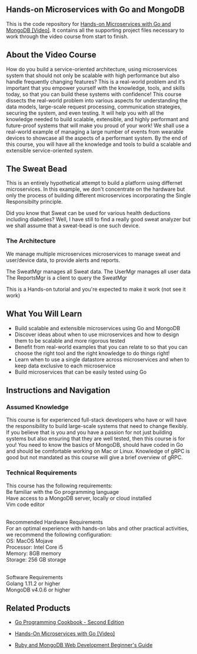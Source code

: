 ## Hands-on Microservices with Go and MongoDB

This is the code repository for [Hands-on Microservices with Go and MongoDB [Video]](https://www.packtpub.com/web-development/hands-on-microservices-with-go-and-mongodb-video). It contains all the supporting project files necessary to work through the video course from start to finish.

## About the Video Course
How do you build a service-oriented architecture, using microservices system that should not only be scalable with high performance but also handle frequently changing features? This is a real-world problem and it’s important that you empower yourself with the knowledge, tools, and skills today, so that you can build these systems with confidence!
This course dissects the real-world problem into various aspects for understanding the data models, large-scale request processing, communication strategies, securing the system, and even testing. It will help you with all the knowledge needed to build scalable, extensible, and highly performant and future-proof systems that will make you proud of your work! We shall use a real-world example of managing a large number of events from wearable devices to showcase all the aspects of a performant system.
By the end of this course, you will have all the knowledge and tools to build a scalable and extensible service-oriented system.

## The Sweat Bead ##

This is an entirely hypothetical attempt to build a platform using differnet microservices. 
In this example, we don't concentrate on the hardware but only the process of building different 
microservices incorporating the Single Responsibilty principle.

Did you know that Sweat can be used for various health deductions including diabeties? Well, I have
still to find a really good sweat analyzer but we shall assume that a sweat-bead is one such device.

### The Architecture ###

We manage multiple microservices microservices to manage sweat and user/device data, to provide
alerts and reports. 

The SweatMgr manages all Sweat data.
The UserMgr manages all user data
The ReportsMgr is a client to query the SweatMgr

This is a Hands-on tutorial and you're expected to make it work (not see it work)

<H2>What You Will Learn</H2>
<DIV class=book-info-will-learn-text>
<UL>
<LI>Build scalable and extensible microservices using Go and MongoDB
<LI>Discover ideas about when to use microservices and how to design them to be scalable and more rigorous tested
<LI>Benefit from real-world examples that you can relate to so that you can choose the right tool and the right knowledge to do things right!
<LI>Learn when to use a single datastore across microservices and when to keep data exclusive to each microservice
<LI>Build microservices that can be easily tested using Go
</LI></UL></DIV>

## Instructions and Navigation
### Assumed Knowledge
This course is for experienced full-stack developers who have or will have the responsibility to build large-scale systems that need to change flexibly. If you believe that is you and you have a passion for not just building systems but also ensuring that they are well tested, then this course is for you!
You need to know the basics of MongoDB, should have coded in Go and should be comfortable working on Mac or Linux. Knowledge of gRPC is good but not mandated as this course will give a brief overview of gRPC.	


### Technical Requirements
This course has the following requirements:<br/>
Be familiar with the Go programming language<br/>
Have access to a MongoDB server, locally or cloud installed<br/>
Vim code editor<br/><br/>

Recommended Hardware Requirements<br/>
For an optimal experience with hands-on labs and other practical activities, we recommend the following configuration:<br/>
OS: MacOS Mojave<br/>
Processor: Intel Core i5<br/>
Memory: 8GB memory<br/>
Storage: 256 GB storage<br/><br/>

Software Requirements<br/>
Golang 1.11.2 or higher<br/>
MongoDB v4.0.6 or higher<br/>



## Related Products
* [Go Programming Cookbook - Second Edition](https://www.packtpub.com/application-development/go-programming-cookbook-second-edition)

* [Hands-On Microservices with Go [Video]](https://www.packtpub.com/application-development/hands-microservices-go-video)

* [Ruby and MongoDB Web Development Beginner's Guide](https://www.packtpub.com/web-development/ruby-and-mongodb-web-development-beginners-guide)
